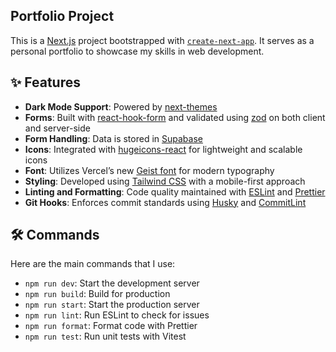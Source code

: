 ## Portfolio Project

This is a [Next.js](https://nextjs.org) project bootstrapped with [`create-next-app`](https://nextjs.org/docs/app/api-reference/cli/create-next-app).
It serves as a personal portfolio to showcase my skills in web development.

## ✨ Features

- **Dark Mode Support**: Powered by [next-themes](https://github.com/pacocoursey/next-themes)
- **Forms**: Built with [react-hook-form](https://react-hook-form.com) and validated using [zod](https://zod.dev) on both client and server-side
- **Form Handling**: Data is stored in [Supabase](https://supabase.com)
- **Icons**: Integrated with [hugeicons-react](https://hugeicons.com) for lightweight and scalable icons
- **Font**: Utilizes Vercel’s new [Geist font](https://vercel.com/font) for modern typography
- **Styling**: Developed using [Tailwind CSS](https://tailwindcss.com) with a mobile-first approach
- **Linting and Formatting**: Code quality maintained with [ESLint](https://eslint.org) and [Prettier](https://prettier.io)
- **Git Hooks**: Enforces commit standards using [Husky](https://typicode.github.io/husky) and [CommitLint](https://github.com/conventional-changelog/commitlint/tree/master/%40commitlint/config-conventional)

## 🛠 Commands

Here are the main commands that I use:

- `npm run dev`: Start the development server
- `npm run build`: Build for production
- `npm run start`: Start the production server
- `npm run lint`: Run ESLint to check for issues
- `npm run format`: Format code with Prettier
- `npm run test`: Run unit tests with Vitest
